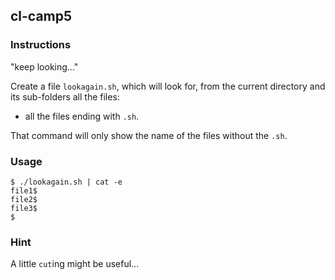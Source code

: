 ## cl-camp5

### Instructions

"keep looking..."

Create a file `lookagain.sh`, which will look for, from the current directory and its sub-folders all the files:

- all the files ending with `.sh`.

That command will only show the name of the files without the `.sh`.

### Usage

```console
$ ./lookagain.sh | cat -e
file1$
file2$
file3$
$
```

### Hint

A little `cut`ing might be useful...
